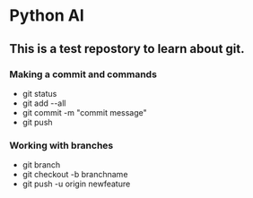 # Python AI

## This is a test repostory to learn about git.

### Making a commit and commands
- git status
- git add --all
- git commit -m "commit message"
- git push

### Working with branches
- git branch
- git checkout -b branchname
- git push -u origin newfeature